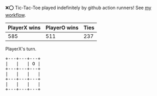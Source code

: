 :x::o: Tic-Tac-Toe played indefinitely by github action runners! See [my workflow](.github/workflows/play.yaml).

|PlayerX wins|PlayerO wins|Ties|
|-|-|-|
|585|511|237|

PlayerX's turn.

<pre>
+---+---+---+
|   |   | O |
+---+---+---+
|   |   |   |
+---+---+---+
|   |   |   |
+---+---+---+
</pre>